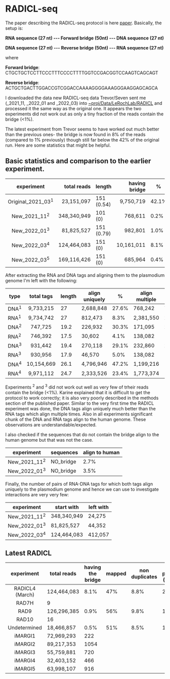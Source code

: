 # RADICL-seq

The paper describing the RADICL-seq protocol is here [paper](https://www.biorxiv.org/content/10.1101/681924v1.full.pdf). Basically, the setup is:


**RNA sequence (27 nt) --- Forward bridge (50nt) --- DNA sequence (27 nt)**

**DNA sequence (27 nt) --- Reverse bridge (50nt) --- RNA sequence (27 nt)**

where

**Forward bridge**: CTGCTGCTCCTTCCCTTTCCCCTTTTGGTCCGACGGTCCAAGTCAGCAGT

**Reverse bridge**: ACTGCTGACTTGGACCGTCGGACCAAAAGGGGAAAGGGAAGGAGCAGCA


I downloaded the data new RADICL-seq data Trevor/Seven sent me (\_2021\_11, \_2022\_01 and \_2022\_03) into [~proj/Data/LeRochLab/RADICL](~proj/Data/LeRochLab/RADICL) and processed it the same way as the original one. It appears the two experiments did not work out as only a tiny fraction of the reads contain the bridge (<1%). 

The latest experiment from Trevor seems to have worked out much better than the previous ones- the bridge is now found in 8% of the reads (compared to 1% previously) though still far below the 42% of the original run. Here are some statistics that might be helpful. 

## Basic statistics and comparison to the earlier experiment.

| experiment | total reads | length | having bridge | % |
| :--------: | -----------: | ------ | -------------: | - |
| Original\_2021\_03<sup>1</sup>| 23,151,097 | 151 (0.54) | 9,750,719 | 42.1% |
| New\_2021\_11<sup>2</sup> | 348,340,949 | 101 (0) | 768,611 | 0.2% |
| New\_2022\_01<sup>3</sup> | 81,825,527 | 151 (0.79) | 982,801 | 1.0% |
| New\_2022\_03<sup>4</sup> | 124,464,083 | 151 (0) | 10,161,011 | 8.1% |
| New\_2022\_03<sup>5</sup> | 169,116,426 | 151 (0) | 685,964 | 0.4% |


After extracting the RNA and DNA tags and aligning them to the plasmodium genome I'm left with the following:


| type | total tags | length | align uniquely | % | align multiple | % | align to human | % |
| ---- | :--------: | -------| ---------------| - | -------------- | - | -------------- | - | 
| DNA<sup>1</sup> | 9,733,215 | 27 | 2,688,848 | 27.6% | 768,242      | 7.9% | 5,752,330 | 58.1% |
| RNA<sup>1</sup> | 9,734,742 | 27 | 812,473 | 8.3% | 2,381,550      | 24.4% | 5,977,131 | 61.4% |
| DNA<sup>2</sup> | 747,725 | 19.2 | 226,932 | 30.3% | 171,095     | 22.9% | 334,979 | 44.8% |
| RNA<sup>2</sup> | 746,392 | 17.5 | 30,602 | 4.1% | 138,082     | 18.5% | 298,556 | 40.1% |
| DNA<sup>3</sup> | 931,442 | 19.4 | 270,118 | 29.1% | 232,860     | 24.8% | 393,989 | 42.3% |
| RNA<sup>3</sup> | 930,956 | 17.9 | 46,570 | 5.0% | 138,082     | 18.5% | 381,691 | 41.2% |
| DNA<sup>4</sup> | 10,154,669 | 26.1 | 4,796,946 | 47.2% | 1,199,216     | 11.8% | 1,500,823 | 14.7% |
| RNA<sup>4</sup> | 9,971,112 | 24.7 | 2,333,526 | 23.4% | 1,773,374     | 17.4% | 961,768 | 9.6% |


Experiments <sup>2</sup> and <sup>3</sup> did not work out well as very few of trheir reads contain the bridge (<1%). Karine explained that it is difficult to get the protocol to work correctly; it is also very poorly described in the methods section of the published paper. 
Similar to the very first time the RADICL experiment was done, the DNA tags align uniquely much better than the RNA tags which align multiple times. Also in all experiments significant chunk of the DNA and RNA tags align to the human genome. These observations are understandable/expected. 


I also checked if the sequences that do not contain the bridge align to the human genome but that was not the case.

| experiment | sequences | align to human |
| --------- | --------- | -------------- |
| New\_2021\_11<sup>2</sup> | NO_bridge | 2.7% |
| New\_2022\_01<sup>3</sup> | NO_bridge | 3.5% |


Finally, the number of pairs of RNA-DNA tags for which both tags align uniquely to the plasmodium genome and hence we can use to investigate interactions are very very few:

| experiment | start with | left with |
| --------- | -------------- | - |
| New\_2021\_11<sup>2</sup> | 348,340,949 | 24,275 |
| New\_2022\_01<sup>3</sup> | 81,825,527 | 44,352 |
| New\_2022\_03<sup>4</sup> | 124,464,083 | 412,057 |




## Latest RADICL


| experiment | total reads | having the bridge | mapped |  non duplicates |  cis proximal (<10kb) | cis distal (>10kb) | trans-contacts | final valid pairs | 
| :--------: | ----------- | --------------- | ------ |  -------------- |  ---------------------| ------------------ | ---------------| ------------------|
| RADICL4 (March)   | 124,464,083  | 8.1%             | 47%    |  8.8%            |  2%                  | 7 %              | 91%           |    412,057       |  
| RAD7H     | 9  |              |     |             |                   |              |            |           |   |
| RAD9   | 126,296,385  | 0.9%             | 56%    |  9.8%            |  1%                  | 9 %              | 90%           |    196,004       |  
| RAD10     | 16 |              |     |             |                   |              |            |           |   |
| Undetermined   | 18,466,857  | 0.5%             | 51%    |  8.5%            |  1%                  | 8 %              | 90%           |    28       |  
| iMARGI1     | 72,969,293 |      222        |     |             |                   |              |            |           |   |
| iMARGI2     | 89,217,353 |       1054       |     |             |                   |              |            |           |   |
| iMARGI3     | 55,759,881 |     720         |     |             |                   |              |            |           |   |
| iMARGI4     | 32,403,152 |   466           |     |             |                   |              |            |           |   |
| iMARGI5     | 63,998,107 |   916           |     |             |                   |              |            |           |   |
